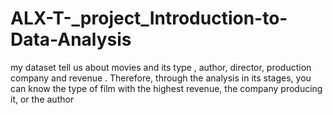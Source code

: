 # ALX-T-_project_Introduction-to-Data-Analysis
my dataset tell us about movies and its type , author, director, production company and revenue . Therefore, through the analysis in its stages, you can know the type of film with the highest revenue, the company producing it, or the author
